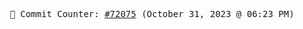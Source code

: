 <p align="center">
    <samp>
        📮 Commit Counter: <a href="https://github.com/Javascript-void0/Javascript-void0/commits/main">#72075</a> (October 31, 2023 @ 06:23 PM)
    </samp>
</p>